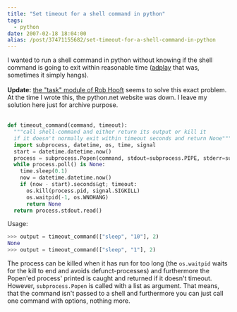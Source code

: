 ```yaml
---
title: "Set timeout for a shell command in python"
tags:
  - python
date: 2007-02-18 18:04:00
alias: /post/37471155682/set-timeout-for-a-shell-command-in-python
---
```


I wanted to run a shell command in python without knowing if the shell command is going to exit within reasonable time (<a href="http://adplug.sourceforge.net/">adplay</a> that was, sometimes it simply hangs).<br><br><strong>Update:</strong> <a href="http://www.python.net/crew/hooft/">the "task" module of Rob Hooft</a> seems to solve this exact problem. At the time I wrote this, the python.net website was down. I leave my solution here just for archive purpose.<br><br>

<!-- more -->

```python
def timeout_command(command, timeout):
  """call shell-command and either return its output or kill it
  if it doesn't normally exit within timeout seconds and return None"""
  import subprocess, datetime, os, time, signal
  start = datetime.datetime.now()
  process = subprocess.Popen(command, stdout=subprocess.PIPE, stderr=subprocess.PIPE)
  while process.poll() is None:
    time.sleep(0.1)
    now = datetime.datetime.now()
    if (now - start).seconds&gt; timeout:
      os.kill(process.pid, signal.SIGKILL)
      os.waitpid(-1, os.WNOHANG)
      return None
  return process.stdout.read()
```

Usage:


```python
>>> output = timeout_command(["sleep", "10"], 2)
None
>>> output = timeout_command(["sleep", "1"], 2)
```

The process can be killed when it has run for too long (the <code>os.waitpid</code> waits for the kill to end and avoids defunct-processes) and furthermore the Popen'ed process' printed is caught and returned if it doesn't timeout. However, <code>subprocess.Popen</code> is called with a list as argument. That means, that the command isn't passed to a shell and furthermore you can just call one command with options, nothing more.
